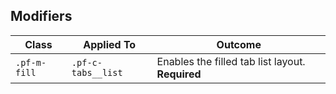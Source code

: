 ## Modifiers

| Class | Applied To | Outcome |
| -- | -- | -- |
| `.pf-m-fill`  | `.pf-c-tabs__list` | Enables the filled tab list layout. **Required** |
